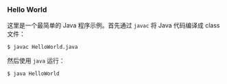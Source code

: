 ### Hello World

这里是一个最简单的 Java 程序示例。首先通过 `javac` 将 Java 代码编译成 class 文件：

```
$ javac HelloWorld.java
```

然后使用 `java` 运行：

```
$ java HelloWorld
```
